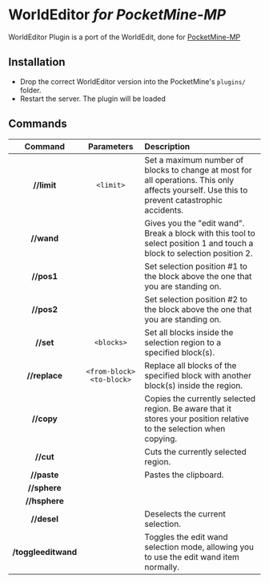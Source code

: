 # WorldEditor <em>for PocketMine-MP</em>

WorldEditor Plugin is a port of the WorldEdit, done for [PocketMine-MP](https://github.com/shoghicp/PocketMine-MP)


## Installation
- Drop the correct WorldEditor version into the PocketMine's `plugins/` folder.
- Restart the server. The plugin will be loaded


## Commands
| Command | Parameters | Description |
| :---: | :---: | :--- |
| __//limit__ | `<limit>` | Set a maximum number of blocks to change at most for all operations. This only affects yourself. Use this to prevent catastrophic accidents. |
| __//wand__ | | Gives you the "edit wand". Break a block with this tool to select position 1 and touch a block to selection position 2. |
| __//pos1__ | | Set selection position #1 to the block above the one that you are standing on. |
| __//pos2__ | | Set selection position #2 to the block above the one that you are standing on. |
| __//set__ | `<blocks>` | Set all blocks inside the selection region to a specified block(s). |
| __//replace__ | `<from-block> <to-block>` | Replace all blocks of the specified block with another block(s) inside the region. |
| __//copy__ | | Copies the currently selected region. Be aware that it stores your position relative to the selection when copying. |
| __//cut__ | | Cuts the currently selected region. |
| __//paste__ | | Pastes the clipboard. |
| __//sphere__ | | <blocks> <radius> | Create a sphere. |
| __//hsphere__ | | <blocks> <radius> | Create a hollow sphere. |
| __//desel__ | | Deselects the current selection. |
| __/toggleeditwand__ | | Toggles the edit wand selection mode, allowing you to use the edit wand item normally. |
